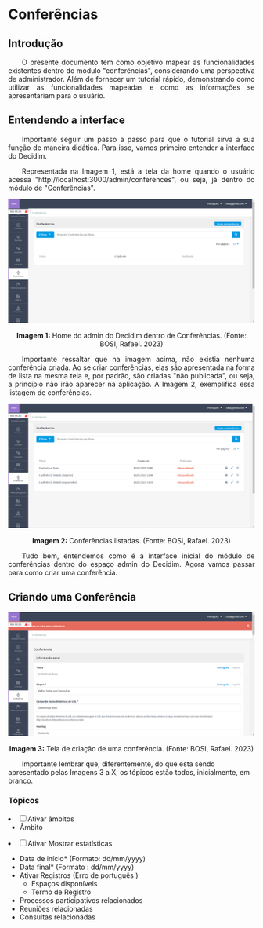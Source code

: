 # Conferências 

## Introdução

<div align="justify">

&emsp;&emsp;O presente documento tem como objetivo mapear as funcionalidades existentes dentro do módulo "conferências", considerando uma perspectiva de administrador. Além de fornecer um tutorial rápido, demonstrando como utilizar as funcionalidades mapeadas e como as informações se apresentariam para o usuário.

</div>

## Entendendo a interface

<div align="justify">

&emsp;&emsp;Importante seguir um passo a passo para que o tutorial sirva a sua função de maneira didática. Para isso, vamos primeiro entender a interface do Decidim.

&emsp;&emsp;Representada na Imagem 1, está a tela da home quando o usuário acessa "http://localhost:3000/admin/conferences", ou seja, já dentro do módulo de "Conferências".

<div align="center">

![Imagem 01](../../img/mapeamento/admin/conferencias/conferencia_home_1.png)

<b>Imagem 1:</b> Home do admin do Decidim dentro de Conferências. (Fonte: BOSI, Rafael. 2023)

</div>

&emsp;&emsp;Importante ressaltar que na imagem acima, não existia nenhuma conferência criada. Ao se criar conferências, elas são apresentada na forma de lista na mesma tela e, por padrão, são criadas "não publicada", ou seja, a princípio não irão aparecer na aplicação. A Imagem 2, exemplifica essa listagem de conferências.

<div align="center">

![Imagem 02](../../img/mapeamento/admin/conferencias/conferencia_home_3.png)

<b>Imagem 2:</b> Conferências listadas. (Fonte: BOSI, Rafael. 2023)

</div>

&emsp;&emsp;Tudo bem, entendemos como é a interface inicial do módulo de conferências dentro do espaço admin do Decidim. Agora vamos passar para como criar uma conferência.

</div>

## Criando uma Conferência

<div align="justify>

&emsp;&emsp;Tanto na Imagem 1 quanto na 2, é possível identificar um botão em que esta escrito "Nova conferência" no canto direito superior da tela. Ao interagir com esse botão o sistema irá direcionar o usuário para a tela representada na Imagem 3.

<div align="center">

![Imagem 03](../../img/mapeamento/admin/conferencias/conferencia_nova_1.png)

<b>Imagem 3:</b> Tela de criação de uma conferência. (Fonte: BOSI, Rafael. 2023)

</div>

&emsp;&emsp;Importante lembrar que, diferentemente, do que esta sendo apresentado pelas Imagens 3 a X, os tópicos estão todos, inicialmente, em branco. 

</div>

### Tópicos 

<div align="justify>

- Título*
- Slogan*
- Campo de dados dinâmicos de URL*
- Hashtag
    - Realçado
- Breve descrição*
- Descrição*
- Objetivos
- Localização
- Imagem inicial
- Imagem da faixa
- [ ] Ativar âmbitos
    - Âmbito 
- [ ] Ativar Mostrar estatísticas
- Data de início* (Formato: dd/mm/yyyy)
- Data final* (Formato : dd/mm/yyyy)
- Ativar Registros (Erro de português )
    - Espaços disponíveis
    - Termo de Registro
- Processos participativos relacionados
- Reuniões relacionadas
- Consultas relacionadas

</div>
